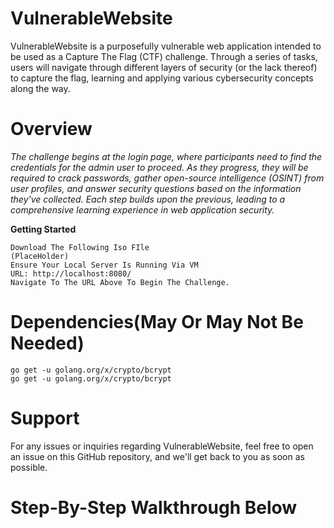 # VulnerableWebsite
VulnerableWebsite is a purposefully vulnerable web application intended to be used as a Capture The Flag (CTF) challenge. Through a series of tasks, users will navigate through different layers of security (or the lack thereof) to capture the flag, learning and applying various cybersecurity concepts along the way.

# Overview

*The challenge begins at the login page, where participants need to find the credentials for the admin user to proceed. As they progress, they will be required to crack passwords, gather open-source intelligence (OSINT) from user profiles, and answer security questions based on the information they've collected. Each step builds upon the previous, leading to a comprehensive learning experience in web application security.* 

**Getting Started**

    Download The Following Iso FIle
    (PlaceHolder)
    Ensure Your Local Server Is Running Via VM
    URL: http://localhost:8080/
    Navigate To The URL Above To Begin The Challenge.

# Dependencies(May Or May Not Be Needed)
    go get -u golang.org/x/crypto/bcrypt
    go get -u golang.org/x/crypto/bcrypt

# Support

For any issues or inquiries regarding VulnerableWebsite, feel free to open an issue on this GitHub repository, and we'll get back to you as soon as possible.


# Step-By-Step Walkthrough Below
